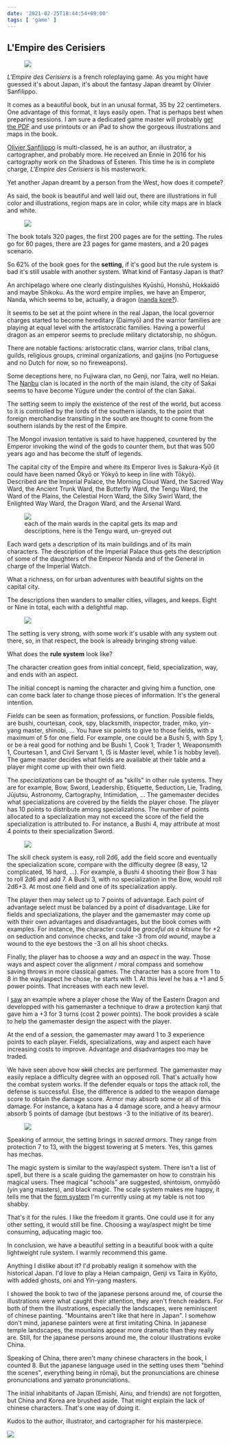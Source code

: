 ```yaml
---
date: '2021-02-25T18:44:54+09:00'
tags: [ 'game' ]
---
```


## L'Empire des Cerisiers

<figure class="right">
<a href="images/20210225_cerisiers.jpg"><img src="images/20210225_cerisiers.jpg" loading="lazy" /></a>
<figcaption></figcaption>
</figure>

_L'Empire des Cerisiers_ is a french roleplaying game. As you might have guessed it's about Japan, it's about the fantasy Japan dreamt by Olivier Sanfilippo.

It comes as a beautiful book, but in an unusal format, 35 by 22 centimeters. One advantage of this format, it lays easily open. That is perhaps best when preparing sessions. I am sure a dedicated game master will probably [get the PDF](https://www.drivethrurpg.com/product/292904/LEmpire-des-Cerisiers?affiliate_id=2746229) and use printouts or an iPad to show the gorgeous illustrations and maps in the book.

[Olivier Sanfilippo](https://shosuroakae.wixsite.com/sanfilippo) is multi-classed, he is an author, an illustrator, a cartographer, and probably more. He received an Ennie in 2016 for his cartography work on the Shadows of Esteren. This time he is in complete charge, _L'Empire des Cerisiers_ is his masterwork.

Yet another Japan dreamt by a person from the West, how does it compete?

As said, the book is beautiful and well laid out, there are illustrations in full color and illustrations, region maps are in color, while city maps are in black and white.

<figure class="left">
<a href="images/20210225_map.jpg"><img src="images/20210225_map.jpg" loading="lazy" /></a>
<figcaption></figcaption>
</figure>

The book totals 320 pages, the first 200 pages are for the setting. The rules go for 60 pages, there are 23 pages for game masters, and a 20 pages scenario.

So 62% of the book goes for the **setting**, if it's good but the rule system is bad it's still usable with another system. What kind of Fantasy Japan is that?

An archipelago where one clearly distinguishes Kyūshū, Honshū, Hokkaidō and maybe Shikoku. As the word empire implies, we have an Emperor, Nanda, which seems to be, actually, a dragon ([nanda kore?](https://jisho.org/search/nandakore)).

It seems to be set at the point where in the real Japan, the local governor charges started to become hereditary (Daimyō) and the warrior families are playing at equal level with the artistocratic families. Having a powerful dragon as an emperor seems to preclude military dictatorship, no shōgun.

There are notable factions: aristocratic clans, warrior clans, tribal clans, guilds, religious groups, criminal organizations, and gaijins (no Portuguese and no Dutch for now, so no fireweapons).

Some deceptions here, no Fujiwara clan, no Genji, nor Taira, well no Heian. The [Nanbu](https://jisho.org/search/nanbu) clan is located in the north of the main island, the city of Sakai seems to have become Yūgure under the control of the clan Sakai.

The setting seem to imply the existence of the rest of the world, but access to it is controlled by the lords of the southern islands, to the point that foreign merchandise transiting in the south are thought to come from the southern islands by the rest of the Empire.

The Mongol invasion tentative is said to have happened, countered by the Emperor invoking the wind of the gods to counter them, but that was 500 years ago and has become the stuff of legends.

The capital city of the Empire and where its Emperor lives is Sakura-Kyō (it could have been named Ōkyō or Yōkyō to keep in line with Tōkyō). Described are the Imperial Palace, the Morning Cloud Ward, the Sacred Way Ward, the Ancient Trunk Ward, the Butterfly Ward, the Tengu Ward, the Ward of the Plains, the Celestial Horn Ward, the Silky Swirl Ward, the Enlighted Way Ward, the Dragon Ward, and the Arsenal Ward.

<figure class="banner">
<a href="images/20210225_neighbourhood.jpg"><img src="images/20210225_neighbourhood.jpg" loading="lazy" /></a>
<figcaption>each of the main wards in the capital gets its map and descriptions, here is the Tengu ward, un-greyed out</figcaption>
</figure>

Each ward gets a description of its main buildings and of its main characters. The description of the Imperial Palace thus gets the description of some of the daughters of the Emperor Nanda and of the General in charge of the Imperial Watch.

What a richness, on for urban adventures with beautiful sights on the capital city.

The descriptions then wanders to smaller cities, villages, and keeps. Eight or Nine in total, each with a delightful map.

<figure class="right">
<a href="images/20210225_mask.jpg"><img src="images/20210225_mask.jpg" loading="lazy" /></a>
<figcaption></figcaption>
</figure>

The setting is very strong, with some work it's usable with any system out there, so, in that respect, the book is already bringing strong value.

What does the **rule system** look like?

The character creation goes from initial concept, field, specialization, way, and ends with an aspect.

The initial concept is naming the character and giving him a function, one can come back later to change those pieces of information. It's the general intention.

_Fields_ can be seen as formation, professions, or function. Possible fields, are bushi, courtesan, cook, spy, blacksmith, inspector, trader, miko, yin-yang master, shinobi, ... You have six points to give to those fields, with a maximum of 5 for one field. For example, one could be a Bushi 5, with Spy 1, or be a real good for nothing and be Bushi 1, Cook 1, Trader 1, Weaponsmith 1, Courtesan 1, and Civil Servant 1, (5 is Master level, while 1 is hobby level). The game master decides what fields are available at their table and a player might come up with their own field.

The _specializations_ can be thought of as "skills" in other rule systems. They are for example, Bow, Sword, Leadership, Etiquette, Seduction, Lie, Trading, Jūjutsu, Astronomy, Cartography, Intimidation, ... The gamemaster decides what specializations are covered by the fields the player chose. The player has 10 points to distribute among specializations. The number of points allocated to a specialization may not exceed the score of the field the specialization is attributed to. For instance, a Bushi 4, may attribute at most 4 points to their specialization Sword.

<figure class="left">
<a href="images/20210225_kitsune.jpg"><img src="images/20210225_kitsune.jpg" loading="lazy" /></a>
<figcaption></figcaption>
</figure>

The skill check system is easy, roll 2d6, add the field score and eventually the specialization score, compare with the difficulty degree (8 easy, 12 complicated, 16 hard, ...). For example, a Bushi 4 shooting their Bow 3 has to roll 2d6 and add 7. A Bushi 3, with no specialization in the Bow, would roll 2d6+3. At most one field and one of its specialization apply.

The player then may select up to 7 points of advantage. Each point of advantage select must be balanced by a point of disadvantage. Like for fields and specializations, the player and the gamemaster may come up with their own advantages and disadvantages, but the book comes with examples. For instance, the character could be _graceful as a kitsune_ for +2 on seduction and convince checks, and take -3 from _old wound_, maybe a wound to the eye bestows the -3 on all his shoot checks.

Finally, the player has to choose a _way_ and an _aspect_ in the way. Those ways and aspect cover the alignment / moral compass and somehow saving throws in more classical games. The character has a score from 1 to 8 in the way/aspect he chose, he starts with 1. At this level he has a +1 and 5 power points. That increases with each new level.

I [saw](https://www.youtube.com/watch?v=xcDQst7pH_k) an example where a player chose the Way of the Eastern Dragon and developped with his gamemaster a technique to draw a protection kanji that gave him a +3 for 3 turns (cost 2 power points). The book provides a scale to help the gamemaster design the aspect with the player.

At the end of a session, the gamemaster may award 1 to 3 experience points to each player. Fields, specializations, way and aspect each have increasing costs to improve. Advantage and disadvantages too may be traded.

We have seen above how <strike>skill</strike> checks are performed. The gamemaster may easily replace a difficulty degree with an opposed roll. That's actually how the combat system works. If the defender equals or tops the attack roll, the defense is successful. Else, the difference is added to the weapon damage score to obtain the damage score. Armor may absorb some or all of this damage. For instance, a katana has a 4 damage score, and a heavy armour absorb 5 points of damage (but bestows -3 to the initiative of its bearer).

<figure class="right smaller">
<a href="images/20210225_tree.jpg"><img src="images/20210225_tree.jpg" loading="lazy" /></a>
<figcaption></figcaption>
</figure>

Speaking of armour, the setting brings in _sacred armors_. They range from protection 7 to 13, with the biggest towering at 5 meters. Yes, this games has mechas.

The magic system is similar to the way/aspect system. There isn't a list of spell, but there is a scale guiding the gamemaster on how to constrain his magical users. Thee magical "schools" are suggested, shintoism, onmyōdō (yin yang masters), and black magic. The scale system makes me happy, it tells me that the [form system](https://github.com/jmettraux/aac_magic/blob/90f7fa18cbfd24894d9e562926801909baaac237/src/_forms_in.md) I'm currently using at my table is not too shabby.

That's it for the rules. I like the freedom it grants. One could use it for any other setting, it would still be fine. Choosing a way/aspect might be time consuming, adjucating magic too.

In conclusion, we have a beautiful setting in a beautiful book with a quite lightweight rule system. I warmly recommend this game.

Anything I dislike about it? I'd probably realign it somehow with the historical Japan. I'd love to play a Heian campaign, Genji vs Taira in Kyōto, with added ghosts, oni and Yin-yang masters.

I showed the book to two of the japanese persons around me, of course the illustrations were what caught their attention, they aren't french readers. For both of them the illustrations, especially the landscapes, were reminiscent of chinese painting. "Mountains aren't like that here in Japan". I somehow don't mind, japanese painters were at first imitating China. In japanese temple landscapes, the mountains appear more dramatic than they really are. Still, for the japanese persons around me, the colour illustrations evoke China.

Speaking of China, there aren't many chinese characters in the book, I counted 8. But the japanese language used in the setting uses them "behind the scenes", everything being in rōmaji, but the pronunciations are chinese pronunciations and yamato pronunciations.

The initial inhabitants of Japan (Emishi, Ainu, and friends) are not forgotten, but China and Korea are brushed aside. That might explain the lack of chinese characters. That's one way of doing it.

Kudos to the author, illustrator, and cartographer for his masterpiece.

<img class="pix" src="/images/pix.png?t=ledc" loading="lazy" />

